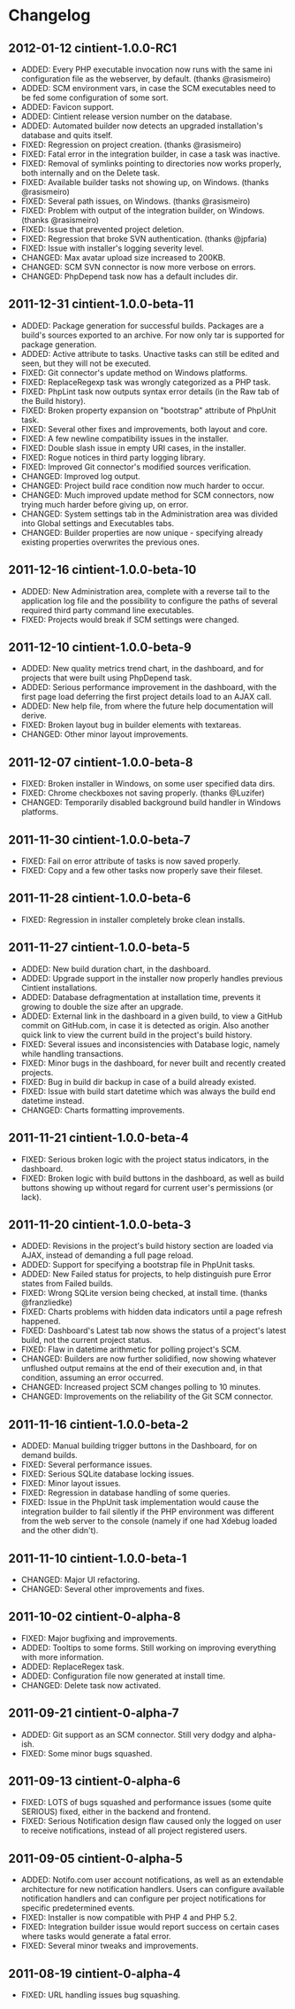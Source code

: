 Changelog
=========



2012-01-12 cintient-1.0.0-RC1
-----------------------------

 *  ADDED: Every PHP executable invocation now runs with the same ini
           configuration file as the webserver, by default.
           (thanks @rasismeiro)
 *  ADDED: SCM environment vars, in case the SCM executables need to be
           fed some configuration of some sort.
 *  ADDED: Favicon support.
 *  ADDED: Cintient release version number on the database.
 *  ADDED: Automated builder now detects an upgraded installation's
           database and quits itself.
 *  FIXED: Regression on project creation. (thanks @rasismeiro)
 *  FIXED: Fatal error in the integration builder, in case a task was
           inactive.
 *  FIXED: Removal of symlinks pointing to directories now works
           properly, both internally and on the Delete task.
 *  FIXED: Available builder tasks not showing up, on Windows.
           (thanks @rasismeiro)
 *  FIXED: Several path issues, on Windows. (thanks @rasismeiro)
 *  FIXED: Problem with output of the integration builder, on Windows.
           (thanks @rasismeiro)
 *  FIXED: Issue that prevented project deletion.
 *  FIXED: Regression that broke SVN authentication. (thanks @jpfaria)
 *  FIXED: Issue with installer's logging severity level.
 *  CHANGED: Max avatar upload size increased to 200KB.
 *  CHANGED: SCM SVN connector is now more verbose on errors.
 *  CHANGED: PhpDepend task now has a default includes dir.


2011-12-31 cintient-1.0.0-beta-11
---------------------------------

 *  ADDED: Package generation for successful builds. Packages are a
           build's sources exported to an archive. For now only tar is
           supported for package generation.
 *  ADDED: Active attribute to tasks. Unactive tasks can still be edited
           and seen, but they will not be executed.
 *  FIXED: Git connector's update method on Windows platforms.
 *  FIXED: ReplaceRegexp task was wrongly categorized as a PHP task.
 *  FIXED: PhpLint task now outputs syntax error details (in the Raw
           tab of the Build history).
 *  FIXED: Broken property expansion on "bootstrap" attribute of PhpUnit
           task.
 *  FIXED: Several other fixes and improvements, both layout and core.
 *  FIXED: A few newline compatibility issues in the installer.
 *  FIXED: Double slash issue in empty URI cases, in the installer.
 *  FIXED: Rogue notices in third party logging library.
 *  FIXED: Improved Git connector's modified sources verification.
 *  CHANGED: Improved log output.
 *  CHANGED: Project build race condition now much harder to occur.
 *  CHANGED: Much improved update method for SCM connectors, now trying
             much harder before giving up, on error.
 *  CHANGED: System settings tab in the Administration area was divided
             into Global settings and Executables tabs.
 *  CHANGED: Builder properties are now unique - specifying already
             existing properties overwrites the previous ones.


2011-12-16 cintient-1.0.0-beta-10
---------------------------------

 *  ADDED: New Administration area, complete with a reverse tail to the
           application log file and the possibility to configure the
           paths of several required third party command line
           executables.
 *  FIXED: Projects would break if SCM settings were changed.


2011-12-10 cintient-1.0.0-beta-9
--------------------------------

 *  ADDED: New quality metrics trend chart, in the dashboard, and for
           projects that were built using PhpDepend task.
 *  ADDED: Serious performance improvement in the dashboard, with the
           first page load deferring the first project details load to
           an AJAX call.
 *  ADDED: New help file, from where the future help documentation will
           derive.
 *  FIXED: Broken layout bug in builder elements with textareas.
 *  CHANGED: Other minor layout improvements.


2011-12-07 cintient-1.0.0-beta-8
--------------------------------

 *  FIXED: Broken installer in Windows, on some user specified data
           dirs.
 *  FIXED: Chrome checkboxes not saving properly. (thanks @Luzifer)
 *  CHANGED: Temporarily disabled background build handler in Windows
             platforms.


2011-11-30 cintient-1.0.0-beta-7
--------------------------------

 *  FIXED: Fail on error attribute of tasks is now saved properly.
 *  FIXED: Copy and a few other tasks now properly save their fileset.


2011-11-28 cintient-1.0.0-beta-6
--------------------------------

 *  FIXED: Regression in installer completely broke clean installs.


2011-11-27 cintient-1.0.0-beta-5
--------------------------------

 *  ADDED: New build duration chart, in the dashboard.
 *  ADDED: Upgrade support in the installer now properly handles
           previous Cintient installations.
 *  ADDED: Database defragmentation at installation time, prevents it
           growing to double the size after an upgrade.
 *  ADDED: External link in the dashboard in a given build, to view a
           GitHub commit on GitHub.com, in case it is detected as
           origin. Also another quick link to view the current build in
           the project's build history.
 *  FIXED: Several issues and inconsistencies with Database logic,
           namely while handling transactions.
 *  FIXED: Minor bugs in the dashboard, for never built and recently
           created projects.
 *  FIXED: Bug in build dir backup in case of a build already existed.
 *  FIXED: Issue with build start datetime which was always the build
           end datetime instead.
 *  CHANGED: Charts formatting improvements.


2011-11-21 cintient-1.0.0-beta-4
--------------------------------
 
 *  FIXED: Serious broken logic with the project status indicators, in
           the dashboard.
 *  FIXED: Broken logic with build buttons in the dashboard, as well as
           build buttons showing up without regard for current user's
           permissions (or lack).


2011-11-20 cintient-1.0.0-beta-3
--------------------------------

 *  ADDED: Revisions in the project's build history section are loaded
           via AJAX, instead of demanding a full page reload.
 *  ADDED: Support for specifying a bootstrap file in PhpUnit tasks.
 *  ADDED: New Failed status for projects, to help distinguish pure
           Error states from Failed builds.
 *  FIXED: Wrong SQLite version being checked, at install time. (thanks
           @franzliedke)
 *  FIXED: Charts problems with hidden data indicators until a page
           refresh happened.
 *  FIXED: Dashboard's Latest tab now shows the status of a project's
           latest build, not the current project status.
 *  FIXED: Flaw in datetime arithmetic for polling project's SCM.
 *  CHANGED: Builders are now further solidified, now showing whatever
             unflushed output remains at the end of their execution and,
             in that condition, assuming an error occurred.
 *  CHANGED: Increased project SCM changes polling to 10 minutes.
 *  CHANGED: Improvements on the reliability of the Git SCM connector.


2011-11-16 cintient-1.0.0-beta-2
--------------------------------
 
 *  ADDED: Manual building trigger buttons in the Dashboard, for on
           demand builds.
 *  FIXED: Several performance issues.
 *  FIXED: Serious SQLite database locking issues.
 *  FIXED: Minor layout issues.
 *  FIXED: Regression in database handling of some queries.
 *  FIXED: Issue in the PhpUnit task implementation would cause the
           integration builder to fail silently if the PHP environment
           was different from the web server to the console (namely if
           one had Xdebug loaded and the other didn't).


2011-11-10 cintient-1.0.0-beta-1
--------------------------------
 
 *  CHANGED: Major UI refactoring.
 *  CHANGED: Several other improvements and fixes.


2011-10-02 cintient-0-alpha-8
-----------------------------
 
 *  FIXED: Major bugfixing and improvements.
 *  ADDED: Tooltips to some forms. Still working on improving everything
           with more information.
 *  ADDED: ReplaceRegex task.
 *  ADDED: Configuration file now generated at install time.
 *  CHANGED: Delete task now activated.


2011-09-21 cintient-0-alpha-7
-----------------------------

 *  ADDED: Git support as an SCM connector. Still very dodgy and
           alpha-ish.
 *  FIXED: Some minor bugs squashed.


2011-09-13 cintient-0-alpha-6
-----------------------------
 
 *  FIXED: LOTS of bugs squashed and performance issues (some quite
           SERIOUS) fixed, either in the backend and frontend.
 *  FIXED: Serious Notification design flaw caused only the logged on
           user to receive notifications, instead of all project
           registered users.


2011-09-05 cintient-0-alpha-5
-----------------------------

 *  ADDED: Notifo.com user account notifications, as well as an
           extendable architecture for new notification handlers. Users
           can configure available notification handlers and can
           configure per project notifications for specific
           predetermined events.
 *  FIXED: Installer is now compatible with PHP 4 and PHP 5.2.
 *  FIXED: Integration builder issue would report success on certain
           cases where tasks would generate a fatal error.
 *  FIXED: Several minor tweaks and improvements.

  
2011-08-19 cintient-0-alpha-4
-----------------------------

 *  FIXED: URL handling issues bug squashing.
